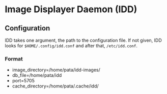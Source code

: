 # Image Displayer Daemon (IDD)

## Configuration
IDD takes one argument, the path to the configuration file.
If not given, IDD looks for `$HOME/.config/idd.conf` and after that, `/etc/idd.conf`.
### Format
- image_directory=/home/pata/idd-images/
- db_file=/home/pata/idd
- port=5705
- cache_directory=/home/pata/.cache/idd/
